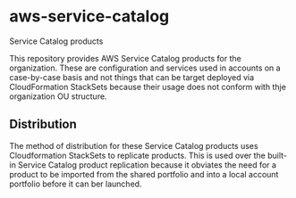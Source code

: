 # aws-service-catalog

Service Catalog products

This repository provides AWS Service Catalog products for the organization. These are configuration and services used in accounts on a case-by-case basis and not things that can be target deployed via CloudFormation StackSets because their usage does not conform with thje organization OU structure.

## Distribution
The method of distribution for these Service Catalog products uses Cloudformation StackSets to replicate products. This is used over the built-in Service Catalog product replication because it obviates the need for a product to be imported from the shared portfolio and into a local account portfolio before it can ber launched.